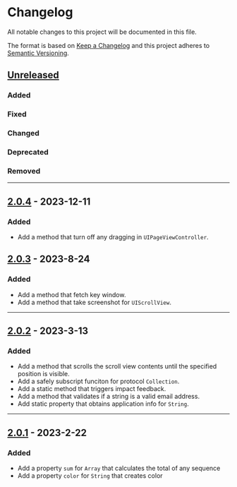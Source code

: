 # Changelog
All notable changes to this project will be documented in this file.

The format is based on [Keep a Changelog](http://keepachangelog.com/en/1.0.0/)
and this project adheres to [Semantic Versioning](http://semver.org/spec/v2.0.0.html).

## [Unreleased]
### Added
<for new features.>

### Fixed
<for any bug fixes.>

### Changed
<for changes in existing functionality.>

### Deprecated
<for soon-to-be removed features.>

### Removed
<for now removed features.>

---

## [2.0.4] - 2023-12-11
### Added
- Add a method that turn off any dragging in `UIPageViewController`.

## [2.0.3] - 2023-8-24
### Added

- Add a method that fetch key window.
- Add a method that take screenshot for `UIScrollView`.

---

## [2.0.2] - 2023-3-13
### Added

- Add a method that scrolls the scroll view contents until the specified position is visible.
- Add a safely subscript funciton for protocol `Collection`.
- Add a static method that triggers impact feedback.
- Add a method that validates if a string is a valid email address.
- Add static property that obtains application info for `String`.

---

## [2.0.1] - 2023-2-22
### Added
- Add a property `sum` for `Array` that calculates the total of any sequence
- Add a property `color` for `String` that creates color

[unreleased]: https://github.com/szwathub/ExtrasKit/compare/2.0.4...develop
[2.0.1]: https://github.com/szwathub/ExtrasKit/compare/2.0.0...szwathub:2.0.1
[2.0.2]: https://github.com/szwathub/ExtrasKit/compare/2.0.1...szwathub:2.0.2
[2.0.3]: https://github.com/szwathub/ExtrasKit/compare/2.0.2...szwathub:2.0.3
[2.0.4]: https://github.com/szwathub/ExtrasKit/compare/2.0.3...szwathub:2.0.4
